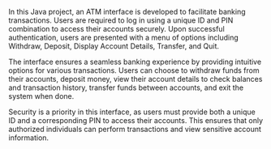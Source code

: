In this Java project, an ATM interface is developed to facilitate banking transactions. Users are required to log in using a unique ID and PIN combination to access their accounts securely. Upon successful authentication, users are presented with a menu of options including Withdraw, Deposit, Display Account Details, Transfer, and Quit.

The interface ensures a seamless banking experience by providing intuitive options for various transactions. Users can choose to withdraw funds from their accounts, deposit money, view their account details to check balances and transaction history, transfer funds between accounts, and exit the system when done.

Security is a priority in this interface, as users must provide both a unique ID and a corresponding PIN to access their accounts. This ensures that only authorized individuals can perform transactions and view sensitive account information.
